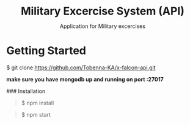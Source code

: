 <h1 align="center" style="border-bottom: none !important; margin-bottom: 5px !important;">Military Excercise System (API)</a></h1>

<p align="center">
Application for Military excercises
</p>

# Getting Started
$ git clone https://github.com/Tobenna-KA/x-falcon-api.git
<p> <b>make sure you have mongodb up and running on port :27017</b> </p>
### Installation

>$ npm install

>$ npm start
